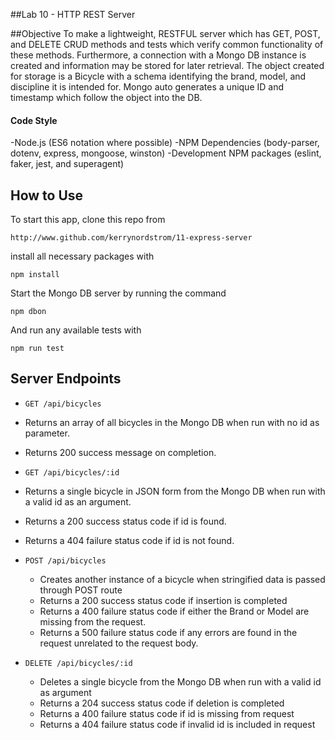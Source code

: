 ##Lab 10 - HTTP REST Server

##Objective
To make a lightweight, RESTFUL server which has GET, POST, and DELETE CRUD methods and tests which verify common functionality of these methods.  Furthermore, a connection with a Mongo DB instance is created and information may be stored for later retrieval.  The object created for storage is a Bicycle with a schema identifying the brand, model, and discipline it is intended for.  Mongo auto generates a unique ID and timestamp which follow the object into the DB.

#### Code Style
-Node.js (ES6 notation where possible)
-NPM Dependencies (body-parser, dotenv, express, mongoose, winston)
-Development NPM packages (eslint, faker, jest, and superagent)

## How to Use

To start this app, clone this repo from 

  `http://www.github.com/kerrynordstrom/11-express-server`

install all necessary packages with 

  `npm install`

Start the Mongo DB server by running the command 

  `npm dbon`

And run any available tests with

  `npm run test`

## Server Endpoints

* `GET /api/bicycles` 
* Returns an array of all bicycles in the Mongo DB when run with no id as parameter.
* Returns 200 success message on completion.

* `GET /api/bicycles/:id` 
* Returns a single bicycle in JSON form from the Mongo DB when run with a valid id as an argument.
* Returns a 200 success status code if id is found.
* Returns a 404 failure status code if id is not found.
* `POST /api/bicycles`
  * Creates another instance of a bicycle when stringified data is passed through POST route
  * Returns a 200 success status code if insertion is completed
  * Returns a 400 failure status code if either the Brand or Model are missing from the request.
  * Returns a 500 failure status code if any errors are found in the request unrelated to the request body.
* `DELETE /api/bicycles/:id` 
  * Deletes a single bicycle from the Mongo DB when run with a valid id as argument
  * Returns a 204 success status code if deletion is completed
  * Returns a 400 failure status code if id is missing from request
  * Returns a 404 failure status code if invalid id is included in request
